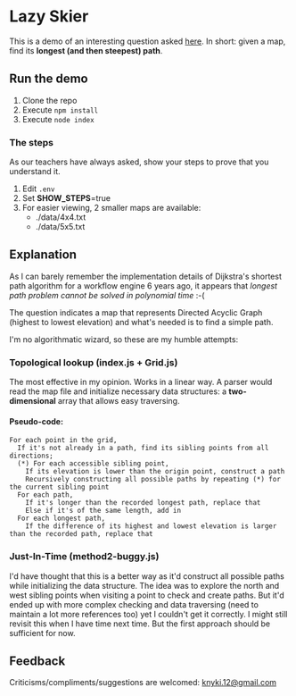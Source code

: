# Lazy Skier
This is a demo of an interesting question asked [here](http://geeks.redmart.com/2015/01/07/skiing-in-singapore-a-coding-diversion/). In short: given a map, find its **longest (and then steepest) path**.

## Run the demo
1. Clone the repo
1. Execute `npm install`
1. Execute `node index`

### The steps
As our teachers have always asked, show your steps to prove that you understand it.

1. Edit `.env`
1. Set **SHOW_STEPS**=true
1. For easier viewing, 2 smaller maps are available:
    - ./data/4x4.txt
    - ./data/5x5.txt

## Explanation
As I can barely remember the implementation details of Dijkstra's shortest path algorithm for a workflow engine 6 years ago, it appears that *longest path problem cannot be solved in polynomial time* :-(

The question indicates a map that represents Directed Acyclic Graph (highest to lowest elevation) and what's needed is to find a simple path.

I'm no algorithmatic wizard, so these are my humble attempts:

### Topological lookup (index.js + Grid.js)
The most effective in my opinion. Works in a linear way. A parser would read the map file and initialize necessary data structures: a **two-dimensional** array that allows easy traversing.

#### Pseudo-code:
```
For each point in the grid,
  If it's not already in a path, find its sibling points from all directions; 
  (*) For each accessible sibling point,
    If its elevation is lower than the origin point, construct a path
    Recursively constructing all possible paths by repeating (*) for the current sibling point
  For each path,
    If it's longer than the recorded longest path, replace that
    Else if it's of the same length, add in
  For each longest path,
    If the difference of its highest and lowest elevation is larger than the recorded path, replace that
```

### Just-In-Time (method2-buggy.js)
I'd have thought that this is a better way as it'd construct all possible paths while initializing the data structure. The idea was to explore the north and west sibling points when visiting a point to check and create paths. But it'd ended up with more complex checking and data traversing (need to maintain a lot more references too) yet I couldn't get it correctly. I might still revisit this when I have time next time. But the first approach should be sufficient for now.

## Feedback
Criticisms/compliments/suggestions are welcomed: knyki.12@gmail.com